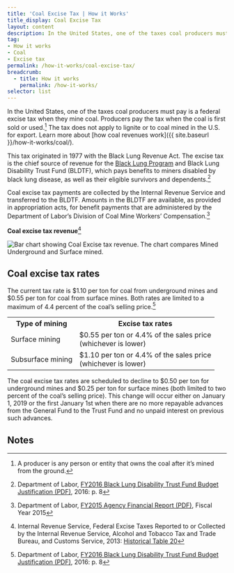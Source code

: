 ```yaml
---
title: 'Coal Excise Tax | How it Works'
title_display: Coal Excise Tax
layout: content
description: In the United States, one of the taxes coal producers must pay is a federal excise tax when they mine coal. Producers pay the tax when the coal is first sold or used. The tax does not apply to lignite or to coal mined in the U.S. for export.
tag:
- How it works
- Coal
- Excise tax
permalink: /how-it-works/coal-excise-tax/
breadcrumb:
  - title: How it works
    permalink: /how-it-works/
selector: list
---
```


In the United States, one of the taxes coal producers must pay is a federal excise tax when they mine coal. Producers pay the tax when the coal is first sold or used.[^1] The tax does not apply to lignite or to coal mined in the U.S. for export. Learn more about [how coal revenues work]({{ site.baseurl }}/how-it-works/coal/).

This tax originated in 1977 with the Black Lung Revenue Act. The excise tax is the chief source of revenue for the [Black Lung Program](https://www.dol.gov/owcp/dcmwc/) and Black Lung Disability Trust Fund (BLDTF), which pays benefits to miners disabled by black lung disease, as well as their eligible survivors and dependents.[^2]

Coal excise tax payments are collected by the Internal Revenue Service and transferred to the BLDTF. Amounts in the BLDTF are available, as provided in appropriation acts, for benefit payments that are administered by the Department of Labor’s Division of Coal Mine Workers’ Compensation.[^3]

**Coal excise tax revenue**[^4]

<img src="{{site.baseurl}}/img/chart-coal-excise-tax.svg" alt="Bar chart showing Coal Excise tax revenue. The chart compares Mined Underground and Surface mined.">

## Coal excise tax rates

The current tax rate is $1.10 per ton for coal from underground mines and $0.55 per ton for coal from surface mines. Both rates are limited to a maximum of 4.4 percent of the coal’s selling price.[^5]

<table class="article_table">
    <tbody>
        <tr>
            <th>Type of mining</th>
            <th>Excise tax rates</th>
        </tr>
        <tr>
            <td>Surface mining</td>
            <td>
                $0.55 per ton or 4.4% of the sales price<br>
                (whichever is lower)
            </td>
        </tr>
        <tr>
            <td>Subsurface mining</td>
            <td>
                $1.10 per ton or 4.4% of the sales price<br>
                (whichever is lower)
            </td>
        </tr>
    </tbody>
</table>

The coal excise tax rates are scheduled to decline to $0.50 per ton for underground mines and $0.25 per ton for surface mines (both limited to two percent of the coal’s selling price). This change will occur either on January 1, 2019 or the first January 1st when there are no more repayable advances from the General Fund to the Trust Fund and no unpaid interest on previous such advances.

## Notes

[^1]: A producer is any person or entity that owns the coal after it’s mined from the ground.
[^2]: Department of Labor, [FY2016 Black Lung Disability Trust Fund Budget Justification (PDF)](https://www.dol.gov/sites/default/files/documents/general/budget/2016/CBJ-2016-V2-08.pdf), 2016: p. 8
[^3]: Department of Labor, [FY2015 Agency Financial Report (PDF)](https://www.dol.gov/_sec/media/reports/annual2015/2015annualreport.pdf), Fiscal Year 2015
[^4]: Internal Revenue Service, Federal Excise Taxes Reported to or Collected by the Internal Revenue Service, Alcohol and Tobacco Tax and Trade Bureau, and Customs Service, 2013: [Historical Table 20](https://www.irs.gov/uac/SOI-Tax-Stats-Historical-Table-20)
[^5]: Department of Labor, [FY2016 Black Lung Disability Trust Fund Budget Justification (PDF)](https://www.dol.gov/sites/default/files/documents/general/budget/2016/CBJ-2016-V2-08.pdf), 2016: p. 8
